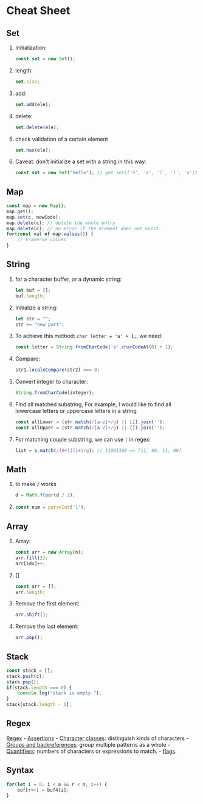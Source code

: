 # Cheat Sheet
## Set
1. Initialization:
    ```javascript
    const set = new Set();
    ```
2. length:
    ```javascript
    set.size;
    ```
3. add:
    ```javascript
    set.add(ele);
    ```
4. delete:
    ```javascript
    set.delete(ele);
    ```
5. check validation of a certain element
    ```javascript
    set.has(ele);
    ```
6. Caveat: don't initialize a set with a string in this way:
    ```javascript
    const set = new Set("hello"); // get set(['h', 'e', 'l', 'l', 'o'])
    ```

## Map

```javascript
const map = new Map();
map.get();
map.set(c, newCode);
map.delete(c); // delete the whole entry
map.delete(c); // no error if the element does not exist.
for(const val of map.values()) {
    // traverse values
}
```


## String
1. for a character buffer, or a dynamic string:
    ```javascript
    let buf = [];
    buf.length;
    ```
2. Initialize a string:
    ```javascript
    let str = "";
    str += "new part";
    ```
3. To achieve this method: `char letter = 'a' + 1;`, we need:
    ```javascript
    const letter = String.fromCharCode('a'.charCodeAt(0) + 1);
    ```
4. Compare:
    ```javascript
    str1.localeCompare(str2) === 0;
    ```
5. Convert integer to character:
    ```javascript
    String.fromCharCode(integer);
    ```
6. Find all matched substring, For example, I would like to find all lowercase letters or uppercase letters in a string
    ```javascript
    const allLower = (str.match(/[a-z]+/g) || []).join('');
    const allUpper = (str.match(/[A-Z]+/g) || []).join('');
    ```
7. For matching couple substring, we can use `|` in regex:
    ```javascript
    list = s.match(/(0+)|(1+)/g); // 11001100 => [11, 00, 11, 00]
    ```

## Math
1. to make `/` works
    ```javascript
    d = Math.floor(d / 2);
    ```
2. 
    ```javascript
    const num = parseInt('1');
    ```

## Array
1. Array:
    ```javascript
    const arr = new Array(n);
    arr.fill(2);
    arr[idx]++;
    ```
2. []
    ```javascript
    const arr = [];
    arr.length;
    ```
3. Remove the first element:
    ```javascript
    arr.shift();
    ```
4. Remove the last element:
    ```javascript
    arr.pop();
    ```

## Stack
```javascript
const stack = [];
stack.push(c);
stack.pop();
if(stack.length === 0) {
    console.log("stack is empty.");
}
stack[stack.length - 1];
```

## Regex
[Regex](https://developer.mozilla.org/en-US/docs/Web/JavaScript/Guide/Regular_expressions)
    - [Assertions](https://developer.mozilla.org/en-US/docs/Web/JavaScript/Guide/Regular_expressions/Assertions)
    - [Character classes](https://developer.mozilla.org/en-US/docs/Web/JavaScript/Guide/Regular_expressions/Character_classes): distinguish kinds of characters
    - [Groups and backreferences](https://developer.mozilla.org/en-US/docs/Web/JavaScript/Guide/Regular_expressions/Groups_and_backreferences): group multiple patterns as a whole
    - [Quantifiers](https://developer.mozilla.org/en-US/docs/Web/JavaScript/Guide/Regular_expressions/Quantifiers): numbers of characters or expressions to match.
    - [flags](https://developer.mozilla.org/en-US/docs/Web/JavaScript/Reference/Global_Objects/RegExp/RegExp#parameters).

## Syntax
```javascript
for(let i = 0; i < a && r < n; i++) {
    buf[r++] = buf4[i];
}
```